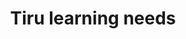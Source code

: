 ---
area: Communication Skills, calgary-cambridge-model
category: 03 - Calgary Cambridge Workshop
title: Tiru learning needs 
description: Tiru learning needs 
audio: /assets/audio/3 - Calgary Cambridge Workshop - Introducing the Participants & Establishing their Learing Needs - Tiru learning needs - MQ.mp3
article: 
www: 
keywords: Calgary, Cambridge, Model
youtube: 
soundcloud: 
duration: 2m 39s
---